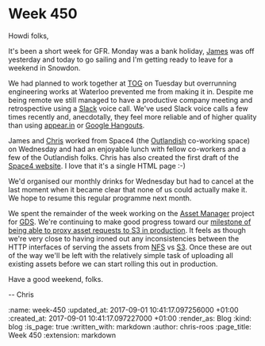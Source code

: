 Week 450
========

Howdi folks,

It's been a short week for GFR. Monday was a bank holiday, [James][james-mead] was off yesterday and today to go sailing and I'm getting ready to leave for a weekend in Snowdon.

We had planned to work together at [TOG][the-office-group] on Tuesday but overrunning engineering works at Waterloo prevented me from making it in. Despite me being remote we still managed to have a productive company meeting and retrospective using a [Slack][slack] voice call. We've used Slack voice calls a few times recently and, anecdotally, they feel more reliable and of higher quality than using [appear.in][appear-in] or [Google Hangouts][google-hangouts].

James and [Chris][chris-lowis] worked from Space4 (the [Outlandish][outlandish] co-working space) on Wednesday and had an enjoyable lunch with fellow co-workers and a few of the Outlandish folks. Chris has also created the first draft of the [Space4 website][space4-website]. I love that it's a single HTML page :-)

We'd organised our monthly drinks for Wednesday but had to cancel at the last moment when it became clear that none of us could actually make it. We hope to resume this regular programme next month.

We spent the remainder of the week working on the [Asset Manager][asset-manager] project for [GDS][gds]. We're continuing to make good progress toward our [milestone of being able to proxy asset requests to S3 in production][asset-manager-s3-proxy-milestone]. It feels as though we're very close to having ironed out any inconsistencies between the HTTP interfaces of serving the assets from [NFS][nfs] vs [S3][s3]. Once these are out of the way we'll be left with the relatively simple task of uploading all existing assets before we can start rolling this out in production.

Have a good weekend, folks.

-- Chris

[appear-in]: https://appear.in/
[asset-manager-s3-proxy-milestone]: https://github.com/alphagov/asset-manager/milestone/4
[asset-manager]: https://github.com/alphagov/asset-manager
[chris-lowis]: /chris-lowis
[gds]: https://gds.blog.gov.uk/
[google-hangouts]: https://hangouts.google.com/
[james-mead]: /james-mead
[nfs]: https://en.wikipedia.org/wiki/Network_File_System
[outlandish]: https://outlandish.com/
[s3]: https://aws.amazon.com/s3/
[slack]: https://slack.com/
[space4-website]: https://github.com/freerange/space4
[the-office-group]: https://www.theofficegroup.co.uk/

:name: week-450
:updated_at: 2017-09-01 10:41:17.097256000 +01:00
:created_at: 2017-09-01 10:41:17.097227000 +01:00
:render_as: Blog
:kind: blog
:is_page: true
:written_with: markdown
:author: chris-roos
:page_title: Week 450
:extension: markdown
